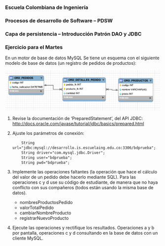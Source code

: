 ### Escuela Colombiana de Ingeniería
### Procesos de desarrollo de Software – PDSW
### Capa de persistencia – Introducción Patrón DAO y JDBC

### Ejercicio para el Martes

En un motor de base de datos MySQL Se tiene un esquema con el siguiente modelo de base de datos (un registro de pedidos de productos):

![](img/RMODEL.png)

1.	Revise la documentación de ‘PreparedStatement’, del API JDBC:
http://docs.oracle.com/javase/tutorial/jdbc/basics/prepared.html

2.	Ajuste los parámetros de conexión:
    ```
        String url="jdbc:mysql://desarrollo.is.escuelaing.edu.co:3306/bdprueba";
        String driver="com.mysql.jdbc.Driver";
        String user="bdprueba";
        String pwd="bdprueba";
    ```

4.	Implemente las operaciones faltantes (la operación que hace el cálculo del valor de un pedido debe hacerlo mediante SQL). Para las operaciones c y d use su código de estudiante, de manera que no haya conflicto con sus compañeros (todos están usando la misma base de datos).

    * nombresProductosPedido
    * valorTotalPedido
    * cambiarNombreProducto
    * registrarNuevoProducto

5.	Ejecute las operaciones y rectifique los resultados. Operaciones a y b por pantalla, operaciones c y d consultando en la base de datos con un cliente MySQL.
